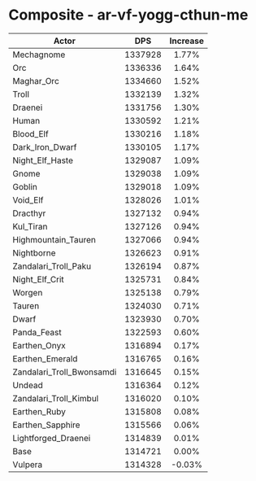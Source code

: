 # Composite - ar-vf-yogg-cthun-me
| Actor | DPS | Increase |
|---|:---:|:---:|
|Mechagnome|1337928|1.77%|
|Orc|1336336|1.64%|
|Maghar_Orc|1334660|1.52%|
|Troll|1332139|1.32%|
|Draenei|1331756|1.30%|
|Human|1330592|1.21%|
|Blood_Elf|1330216|1.18%|
|Dark_Iron_Dwarf|1330105|1.17%|
|Night_Elf_Haste|1329087|1.09%|
|Gnome|1329038|1.09%|
|Goblin|1329018|1.09%|
|Void_Elf|1328026|1.01%|
|Dracthyr|1327132|0.94%|
|Kul_Tiran|1327126|0.94%|
|Highmountain_Tauren|1327066|0.94%|
|Nightborne|1326623|0.91%|
|Zandalari_Troll_Paku|1326194|0.87%|
|Night_Elf_Crit|1325731|0.84%|
|Worgen|1325138|0.79%|
|Tauren|1324030|0.71%|
|Dwarf|1323930|0.70%|
|Panda_Feast|1322593|0.60%|
|Earthen_Onyx|1316894|0.17%|
|Earthen_Emerald|1316765|0.16%|
|Zandalari_Troll_Bwonsamdi|1316645|0.15%|
|Undead|1316364|0.12%|
|Zandalari_Troll_Kimbul|1316020|0.10%|
|Earthen_Ruby|1315808|0.08%|
|Earthen_Sapphire|1315566|0.06%|
|Lightforged_Draenei|1314839|0.01%|
|Base|1314721|0.00%|
|Vulpera|1314328|-0.03%|
